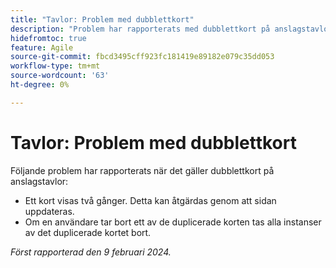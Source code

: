 ```yaml
---
title: "Tavlor: Problem med dubblettkort"
description: "Problem har rapporterats med dubblettkort på anslagstavlor."
hidefromtoc: true
feature: Agile
source-git-commit: fbcd3495cff923fc181419e89182e079c35dd053
workflow-type: tm+mt
source-wordcount: '63'
ht-degree: 0%

---
```



# Tavlor: Problem med dubblettkort

Följande problem har rapporterats när det gäller dubblettkort på anslagstavlor:

* Ett kort visas två gånger. Detta kan åtgärdas genom att sidan uppdateras.
* Om en användare tar bort ett av de duplicerade korten tas alla instanser av det duplicerade kortet bort.

_Först rapporterad den 9 februari 2024._
